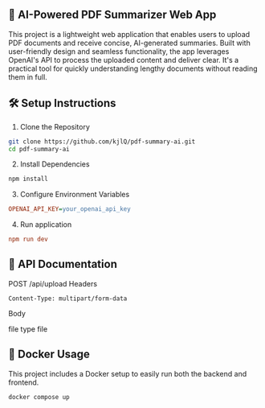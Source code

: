 ## 🚀 AI-Powered PDF Summarizer Web App

This project is a lightweight web application that enables users to upload PDF documents and receive concise, AI-generated summaries. Built with user-friendly design and seamless functionality, the app leverages OpenAI's API to process the uploaded content and deliver clear. It's a practical tool for quickly understanding lengthy documents without reading them in full.

## 🛠️ Setup Instructions

1. Clone the Repository

```bash
git clone https://github.com/kjlQ/pdf-summary-ai.git
cd pdf-summary-ai
```

2. Install Dependencies

```bash
npm install
```

3. Configure Environment Variables

```ini
OPENAI_API_KEY=your_openai_api_key
```

4. Run application

```ini
npm run dev
```

## 📡 API Documentation

POST /api/upload
Headers
```
Content-Type: multipart/form-data
```
Body

file type file

## 🐳 Docker Usage

This project includes a Docker setup to easily run both the backend and frontend.

```bash
docker compose up
```

